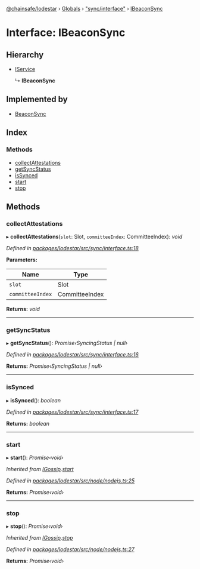 [@chainsafe/lodestar](../README.md) › [Globals](../globals.md) › ["sync/interface"](../modules/_sync_interface_.md) › [IBeaconSync](_sync_interface_.ibeaconsync.md)

# Interface: IBeaconSync

## Hierarchy

* [IService](_node_nodejs_.iservice.md)

  ↳ **IBeaconSync**

## Implemented by

* [BeaconSync](../classes/_sync_sync_.beaconsync.md)

## Index

### Methods

* [collectAttestations](_sync_interface_.ibeaconsync.md#collectattestations)
* [getSyncStatus](_sync_interface_.ibeaconsync.md#getsyncstatus)
* [isSynced](_sync_interface_.ibeaconsync.md#issynced)
* [start](_sync_interface_.ibeaconsync.md#start)
* [stop](_sync_interface_.ibeaconsync.md#stop)

## Methods

###  collectAttestations

▸ **collectAttestations**(`slot`: Slot, `committeeIndex`: CommitteeIndex): *void*

*Defined in [packages/lodestar/src/sync/interface.ts:18](https://github.com/ChainSafe/lodestar/blob/53533586a/packages/lodestar/src/sync/interface.ts#L18)*

**Parameters:**

Name | Type |
------ | ------ |
`slot` | Slot |
`committeeIndex` | CommitteeIndex |

**Returns:** *void*

___

###  getSyncStatus

▸ **getSyncStatus**(): *Promise‹SyncingStatus | null›*

*Defined in [packages/lodestar/src/sync/interface.ts:16](https://github.com/ChainSafe/lodestar/blob/53533586a/packages/lodestar/src/sync/interface.ts#L16)*

**Returns:** *Promise‹SyncingStatus | null›*

___

###  isSynced

▸ **isSynced**(): *boolean*

*Defined in [packages/lodestar/src/sync/interface.ts:17](https://github.com/ChainSafe/lodestar/blob/53533586a/packages/lodestar/src/sync/interface.ts#L17)*

**Returns:** *boolean*

___

###  start

▸ **start**(): *Promise‹void›*

*Inherited from [IGossip](_network_gossip_interface_.igossip.md).[start](_network_gossip_interface_.igossip.md#start)*

*Defined in [packages/lodestar/src/node/nodejs.ts:25](https://github.com/ChainSafe/lodestar/blob/53533586a/packages/lodestar/src/node/nodejs.ts#L25)*

**Returns:** *Promise‹void›*

___

###  stop

▸ **stop**(): *Promise‹void›*

*Inherited from [IGossip](_network_gossip_interface_.igossip.md).[stop](_network_gossip_interface_.igossip.md#stop)*

*Defined in [packages/lodestar/src/node/nodejs.ts:27](https://github.com/ChainSafe/lodestar/blob/53533586a/packages/lodestar/src/node/nodejs.ts#L27)*

**Returns:** *Promise‹void›*
